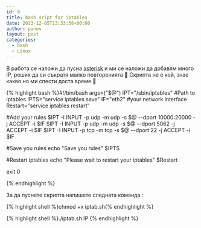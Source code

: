 ```yaml
---
id: 9
title: bash sript for iptables
date: 2013-12-05T13:33:58+00:00
author: panev
layout: post
categories:
  - bash
  - Linux
---
```

В работа се наложи да пусна <a href="http://www.asterisk.org/" title="asterisk" target="_blank">asterisk</a> и ми се наложи да добавям много IP, реших да си съкратя малко повторенията 🙂 Скрипта не е кой, знае какво но ми спести доста време 🙂  


{% highlight bash %}#!/bin/bash
args=("$@")
IPT="/sbin/iptables"                                    #Path to iptables
IPTS="service iptables save"
IF="eth2"                                               #your network interface
Restart="service iptables restart"

#Add your rules
$IPT -I INPUT -p udp -m udp -s $@ --dport 10000:20000 -j ACCEPT -i $IF
$IPT -I INPUT -p udp -m udp -s $@ --dport 5062 -j ACCEPT -i $IF
$IPT -I INPUT -p tcp -m tcp -s $@ --dport 22 -j ACCEPT -i $IF

#Save you rules
echo "Save you rules"
$IPTS

#Restart iptables
echo "Please wait to restart your iptables"
$Restart

exit 0

{% endhighlight %}

За да пуснете скрипта напишете следната команда :

{% highlight shell %}chmod +x iptab.sh{% endhighlight %}

{% highlight shell %}./iptab.sh IP {% endhighlight %}